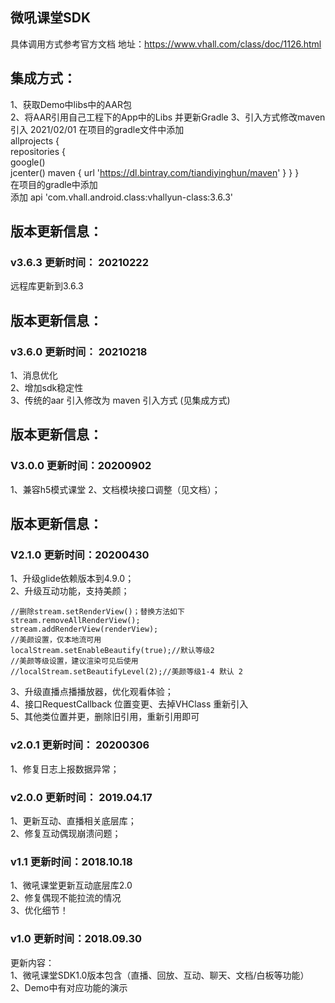## 微吼课堂SDK  
具体调用方式参考官方文档  地址：https://www.vhall.com/class/doc/1126.html

## 集成方式：

1、获取Demo中libs中的AAR包  
2、将AAR引用自己工程下的App中的Libs 并更新Gradle
3、引入方式修改maven引入  2021/02/01
在项目的gradle文件中添加  
	allprojects {  
    repositories {  
        google()  
        jcenter() 
        maven { url 'https://dl.bintray.com/tiandiyinghun/maven' }
    }
}  
在项目的gradle中添加  
添加  api 'com.vhall.android.class:vhallyun-class:3.6.3'

## 版本更新信息：
### v3.6.3 更新时间： 20210222
远程库更新到3.6.3

## 版本更新信息：
### v3.6.0 更新时间： 20210218
1、消息优化  
2、增加sdk稳定性  
3、传统的aar 引入修改为 maven 引入方式 (见集成方式)

## 版本更新信息：
### V3.0.0 更新时间：20200902
1、兼容h5模式课堂
2、文档模块接口调整（见文档）；

## 版本更新信息：
### V2.1.0 更新时间：20200430
1、升级glide依赖版本到4.9.0；   
2、升级互动功能，支持美颜；  
   
```
//删除stream.setRenderView()；替换方法如下
stream.removeAllRenderView();
stream.addRenderView(renderView);
//美颜设置，仅本地流可用
localStream.setEnableBeautify(true);//默认等级2
//美颜等级设置，建议渲染可见后使用
//localStream.setBeautifyLevel(2);//美颜等级1-4 默认 2
```  
3、升级直播点播播放器，优化观看体验；   
4、接口RequestCallback 位置变更、去掉VHClass 重新引入   
5、其他类位置并更，删除旧引用，重新引用即可
### v2.0.1 更新时间： 20200306
1、修复日志上报数据异常；

### v2.0.0 更新时间： 2019.04.17    
1、更新互动、直播相关底层库；  
2、修复互动偶现崩溃问题；  


### v1.1 更新时间：2018.10.18  
1、微吼课堂更新互动底层库2.0   
2、修复偶现不能拉流的情况  
3、优化细节！

### v1.0 更新时间：2018.09.30

更新内容：  
1、微吼课堂SDK1.0版本包含（直播、回放、互动、聊天、文档/白板等功能）  
2、Demo中有对应功能的演示





